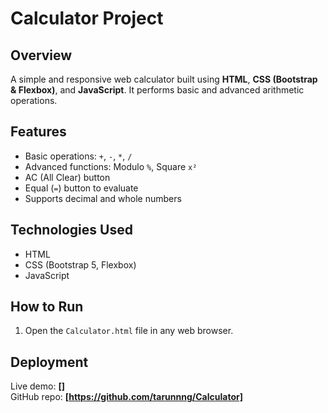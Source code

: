 # Calculator Project

## Overview

A simple and responsive web calculator built using **HTML**, **CSS (Bootstrap & Flexbox)**, and **JavaScript**. It performs basic and advanced arithmetic operations.

## Features

- Basic operations: `+`, `-`, `*`, `/`
- Advanced functions: Modulo `%`, Square `x²`
- AC (All Clear) button
- Equal (`=`) button to evaluate
- Supports decimal and whole numbers

## Technologies Used

- HTML
- CSS (Bootstrap 5, Flexbox)
- JavaScript

## How to Run

1. Open the `Calculator.html` file in any web browser.

## Deployment

Live demo: **[]**  
GitHub repo: **[https://github.com/tarunnng/Calculator]**
